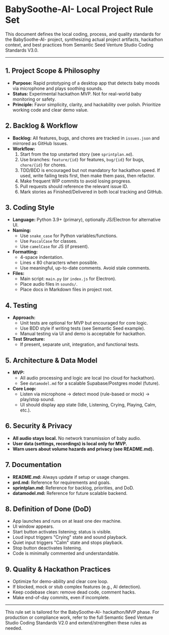 # BabySoothe-AI- Local Project Rule Set

This document defines the local coding, process, and quality standards for the BabySoothe-AI- project, synthesizing actual project artifacts, hackathon context, and best practices from Semantic Seed Venture Studio Coding Standards V3.0.

---

## 1. Project Scope & Philosophy
- **Purpose:** Rapid prototyping of a desktop app that detects baby moods via microphone and plays soothing sounds.
- **Status:** Experimental hackathon MVP. Not for real-world baby monitoring or safety.
- **Principle:** Favor simplicity, clarity, and hackability over polish. Prioritize working code and clear demo value.

## 2. Backlog & Workflow
- **Backlog:** All features, bugs, and chores are tracked in `issues.json` and mirrored as GitHub Issues.
- **Workflow:**
  1. Start from the top unstarted story (see `sprintplan.md`).
  2. Use branches: `feature/{id}` for features, `bug/{id}` for bugs, `chore/{id}` for chores.
  3. TDD/BDD is encouraged but not mandatory for hackathon speed. If used, write failing tests first, then make them pass, then refactor.
  4. Make frequent WIP commits to avoid losing progress.
  5. Pull requests should reference the relevant issue ID.
  6. Mark stories as Finished/Delivered in both local tracking and GitHub.

## 3. Coding Style
- **Language:** Python 3.9+ (primary), optionally JS/Electron for alternative UI.
- **Naming:**
  - Use `snake_case` for Python variables/functions.
  - Use `PascalCase` for classes.
  - Use `camelCase` for JS (if present).
- **Formatting:**
  - 4-space indentation.
  - Lines ≤ 80 characters when possible.
  - Use meaningful, up-to-date comments. Avoid stale comments.
- **Files:**
  - Main script: `main.py` (or `index.js` for Electron).
  - Place audio files in `sounds/`.
  - Place docs in Markdown files in project root.

## 4. Testing
- **Approach:**
  - Unit tests are optional for MVP but encouraged for core logic.
  - Use BDD style if writing tests (see Semantic Seed example).
  - Manual testing via UI and demo is acceptable for hackathon.
- **Test Structure:**
  - If present, separate unit, integration, and functional tests.

## 5. Architecture & Data Model
- **MVP:**
  - All audio processing and logic are local (no cloud for hackathon).
  - See `datamodel.md` for a scalable Supabase/Postgres model (future).
- **Core Loop:**
  - Listen via microphone → detect mood (rule-based or mock) → play/stop sound.
  - UI should display app state (Idle, Listening, Crying, Playing, Calm, etc.).

## 6. Security & Privacy
- **All audio stays local.** No network transmission of baby audio.
- **User data (settings, recordings) is local only for MVP.**
- **Warn users about volume hazards and privacy (see README.md).**

## 7. Documentation
- **README.md:** Always update if setup or usage changes.
- **prd.md:** Reference for requirements and goals.
- **sprintplan.md:** Reference for backlog, priorities, and DoD.
- **datamodel.md:** Reference for future scalable backend.

## 8. Definition of Done (DoD)
- App launches and runs on at least one dev machine.
- UI window appears.
- Start button activates listening; status is visible.
- Loud input triggers "Crying" state and sound playback.
- Quiet input triggers "Calm" state and stops playback.
- Stop button deactivates listening.
- Code is minimally commented and understandable.

## 9. Quality & Hackathon Practices
- Optimize for demo-ability and clear core loop.
- If blocked, mock or stub complex features (e.g., AI detection).
- Keep codebase clean: remove dead code, comment hacks.
- Make end-of-day commits, even if incomplete.

---

This rule set is tailored for the BabySoothe-AI- hackathon/MVP phase. For production or compliance work, refer to the full Semantic Seed Venture Studio Coding Standards V2.0 and extend/strengthen these rules as needed.
